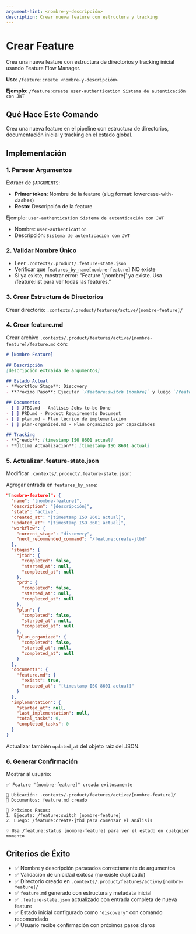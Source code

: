 ```yaml
---
argument-hint: <nombre-y-descripción>
description: Crear nueva feature con estructura y tracking
---
```


# Crear Feature

Crea una nueva feature con estructura de directorios y tracking inicial usando Feature Flow Manager.

**Uso**: `/feature:create <nombre-y-descripción>`

**Ejemplo**: `/feature:create user-authentication Sistema de autenticación con JWT`

## Qué Hace Este Comando

Crea una nueva feature en el pipeline con estructura de directorios, documentación inicial y tracking en el estado global.

## Implementación

### 1. Parsear Argumentos
Extraer de `$ARGUMENTS`:
- **Primer token**: Nombre de la feature (slug format: lowercase-with-dashes)
- **Resto**: Descripción de la feature

Ejemplo: `user-authentication Sistema de autenticación con JWT`
- Nombre: `user-authentication`
- Descripción: `Sistema de autenticación con JWT`

### 2. Validar Nombre Único
- Leer `.contexts/.product/.feature-state.json`
- Verificar que `features_by_name[nombre-feature]` NO existe
- Si ya existe, mostrar error: "Feature '[nombre]' ya existe. Usa /feature:list para ver todas las features."

### 3. Crear Estructura de Directorios
Crear directorio: `.contexts/.product/features/active/[nombre-feature]/`

### 4. Crear feature.md
Crear archivo `.contexts/.product/features/active/[nombre-feature]/feature.md` con:

```markdown
# [Nombre Feature]

## Descripción
[descripción extraída de argumentos]

## Estado Actual
- **Workflow Stage**: Discovery
- **Próximo Paso**: Ejecutar `/feature:switch [nombre]` y luego `/feature:create-jtbd`

## Documentos
- [ ] JTBD.md - Análisis Jobs-to-be-Done
- [ ] PRD.md - Product Requirements Document
- [ ] plan.md - Plan técnico de implementación
- [ ] plan-organized.md - Plan organizado por capacidades

## Tracking
- **Creado**: [timestamp ISO 8601 actual]
- **Última Actualización**: [timestamp ISO 8601 actual]
```

### 5. Actualizar .feature-state.json
Modificar `.contexts/.product/.feature-state.json`:

Agregar entrada en `features_by_name`:
```json
"[nombre-feature]": {
  "name": "[nombre-feature]",
  "description": "[descripción]",
  "state": "active",
  "created_at": "[timestamp ISO 8601 actual]",
  "updated_at": "[timestamp ISO 8601 actual]",
  "workflow": {
    "current_stage": "discovery",
    "next_recommended_command": "/feature:create-jtbd"
  },
  "stages": {
    "jtbd": {
      "completed": false,
      "started_at": null,
      "completed_at": null
    },
    "prd": {
      "completed": false,
      "started_at": null,
      "completed_at": null
    },
    "plan": {
      "completed": false,
      "started_at": null,
      "completed_at": null
    },
    "plan_organized": {
      "completed": false,
      "started_at": null,
      "completed_at": null
    }
  },
  "documents": {
    "feature.md": {
      "exists": true,
      "created_at": "[timestamp ISO 8601 actual]"
    }
  },
  "implementation": {
    "started_at": null,
    "last_implementation": null,
    "total_tasks": 0,
    "completed_tasks": 0
  }
}
```

Actualizar también `updated_at` del objeto raíz del JSON.

### 6. Generar Confirmación
Mostrar al usuario:
```
✅ Feature "[nombre-feature]" creada exitosamente

📁 Ubicación: .contexts/.product/features/active/[nombre-feature]/
📝 Documentos: feature.md creado

🚀 Próximos Pasos:
1. Ejecuta: /feature:switch [nombre-feature]
2. Luego: /feature:create-jtbd para comenzar el análisis

💡 Usa /feature:status [nombre-feature] para ver el estado en cualquier momento
```

## Criterios de Éxito

- ✅ Nombre y descripción parseados correctamente de argumentos
- ✅ Validación de unicidad exitosa (no existe duplicado)
- ✅ Directorio creado en `.contexts/.product/features/active/[nombre-feature]/`
- ✅ `feature.md` generado con estructura y metadata inicial
- ✅ `.feature-state.json` actualizado con entrada completa de nueva feature
- ✅ Estado inicial configurado como `"discovery"` con comando recomendado
- ✅ Usuario recibe confirmación con próximos pasos claros
